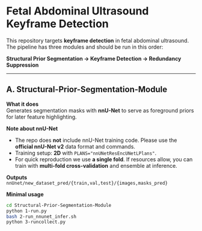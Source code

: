 # Fetal Abdominal Ultrasound Keyframe Detection

This repository targets **keyframe detection** in fetal abdominal ultrasound.  
The pipeline has three modules and should be run in this order:

**Structural Prior Segmentation → Keyframe Detection → Redundancy Suppression**

---

## A. Structural-Prior-Segmentation-Module

**What it does**  
Generates segmentation masks with **nnU-Net** to serve as foreground priors for later feature highlighting.

**Note about nnU-Net**  
- The repo does **not** include nnU-Net training code. Please use the **official nnU-Net v2** data format and commands.  
- Training setup: **2D** with `PLANS="nnUNetResEncUNetLPlans"`.  
- For quick reproduction we use **a single fold**. If resources allow, you can train with **multi-fold cross-validation** and ensemble at inference.

**Outputs**  
`nnUnet/new_dataset_pred/{train,val,test}/{images,masks_pred}`

**Minimal usage**
```bash
cd Structural-Prior-Segmentation-Module
python 1-run.py
bash 2-run_nnunet_infer.sh
python 3-runcollect.py
